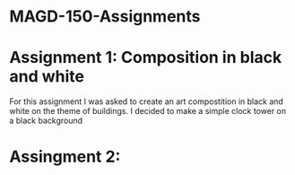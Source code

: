 # MAGD-150-Assignments

# Assignment 1: Composition in black and white
For this assignment I was asked to create an art compostition in black and white on the theme of buildings.
I decided to make a simple clock tower on a black background

# Assingment 2: 
